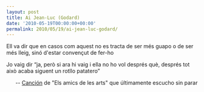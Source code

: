 ```yaml
---
layout: post
title: Ai Jean-Luc (Godard)
date: '2010-05-19T00:00:00+00:00'
permalink: 2010/05/19/ai-jean-luc-godard/
---
```

<p class="chorus">Ell va dir que en casos com aquest
no es tracta de ser més guapo o de ser més lleig,
sinó d'estar convençut de fer-ho

Jo vaig dir “ja, però si ara hi vaig i ella no ho vol després què,
després tot això acaba siguent un rotllo patatero”</p><p align="right">-- [Canción](http://www.kumbaworld.com/?q=node/8&idcanco=8293) de "Els amics de les arts" que últimamente escucho sin parar</p>
